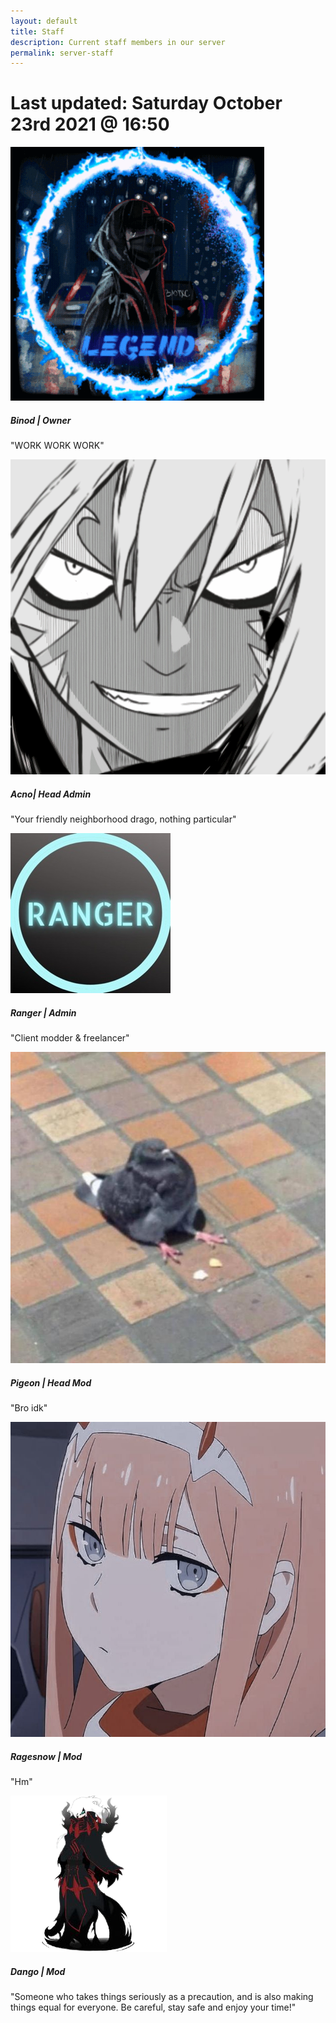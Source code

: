 ```yaml
---
layout: default
title: Staff
description: Current staff members in our server
permalink: server-staff
---
```


# Last updated: Saturday October 23rd 2021 @ 16:50 

<div class="container">
	<div class="row mb-5">
		<div class="col-md-4">
			<div class="card">
				<img src="./assets/images/avatars/Binod.png" class="card-img-top" alt="...">
				<div class="card-body bg-dark">
					<h5 class="card-title">Binod | Owner</h5>
					<p class="card-text text-light">"WORK WORK WORK"</p>
				</div>
			</div>
		</div>
		<div class="col-md-4">
			<div class="card">
				<img src="./assets/images/avatars/Acno.png" class="card-img-top" alt="...">
				<div class="card-body bg-dark">
					<h5 class="card-title">Acno| Head Admin</h5>
					<p class="card-text text-light">"Your friendly neighborhood drago, nothing particular"</p>
				</div>
			</div>
		</div>
		<div class="col-md-4">
			<div class="card">
				<img src="./assets/images/avatars/Ranger.png" class="card-img-top" alt="...">
				<div class="card-body bg-dark">
					<h5 class="card-title">Ranger | Admin</h5>
					<p class="card-text text-light">"Client modder & freelancer"</p>
				</div>
			</div>
		</div>
	</div>
	<!-- row -->
	<div class="row mb-5 cstm-height-card">
		<div class="col-md-4">
			<div class="card">
				<img src="./assets/images/avatars/Pigeon.png" class="card-img-top" alt="...">
				<div class="card-body bg-dark">
					<h5 class="card-title">Pigeon | Head Mod</h5>
					<p class="card-text text-light">"Bro idk"</p>
				</div>
			</div>
		</div>
		<div class="col-md-4">
			<div class="card">
				<img src="./assets/images/avatars/Rage.png" class="card-img-top" alt="...">
				<div class="card-body bg-dark">
					<h5 class="card-title">Ragesnow | Mod</h5>
					<p class="card-text text-light">"Hm"</p>
				</div>
			</div>
		</div>
		<div class="col-md-4">
			<div class="card">
				<img src="./assets/images/avatars/Dango.png" class="card-img-top" alt="...">
				<div class="card-body bg-dark">
					<h5 class="card-title">Dango | Mod</h5>
					<p class="card-text text-light">"Someone who takes things seriously as a precaution, and is also making things equal for everyone. Be careful, stay safe and enjoy your time!"</p>
				</div>
			</div>
		</div>
	</div>
	<!--<div class="row">
		<div class="col-md-6">
			<div class="card mb-3">
				<div class="row no-gutters align-items-center">
					<div class="col-md-4">
						<img src="https://source.unsplash.com/random/600x800" class="card-img" alt="...">
					</div>
					<div class="col-md-8">
						<div class="card-body bg-dark">
							<h5 class="card-title">Card title</h5>
							<p class="card-tex"" This content is a little bit longer.</p>
							<p class="card-teall class="text-muted">Last updated 3 mins all></p>
						</div>
					</div>
				</div>
			</div>
		</div>
		<div class="col-md-6">
			<div class="card mb-3">
				<div class="row no-gutters align-items-center">
					<div class="col-md-4">
						<img src="https://source.unsplash.com/random/600x800" class="card-img" alt="...">
					</div>
					<div class="col-md-8">
						<div class="card-body bg-dark">
							<h5 class="card-title">Card title</h5>
							<p class="card-tex"" This content is a little bit longer.</p>
							<p class="card-teall class="text-muted">Last updated 3 mins all></p>
						</div>
					</div>
				</div>
			</div>
		</div>
  </div>-->
	<!-- row -->
</div>